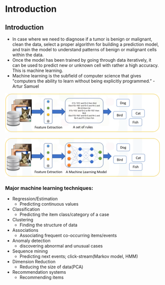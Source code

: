 # Introduction

## Introduction

* In case where we need to diagnose if a tumor is benign or malignant, clean the data, select a proper algorithm for building a prediction model, and train the model to understand patterns of benign or malignant cells within the data.
* Once the model has been trained by going through data iteratively, it can be used to predict new or unknown cell with rather a high accuracy. This is machine learning.
* Machine learning is the subfield of computer science that gives "computers the ability to learn without being explicitly programmed.” -Artur Samuel

![How traditional learning works](../.gitbook/assets/image%20%2814%29.png)

![How machine learning works](../.gitbook/assets/image%20%289%29%20%281%29.png)



### Major machine learning techniques:

* Regression/Estimation
  * Predicting continuous values
* Classification
  * Predicting the item class/category of a case
* Clustering
  * Finding the structure of data
* Associations
  * Associating frequent co-occurring items/events
* Anomaly detection
  * discovering abnormal and unusual cases
* Sequence mining
  * Predicting next events; click-stream\(Markov model, HMM\)
* Dimension Reduction
  * Reducing the size of data\(PCA\)
* Recommendation systems
  * Recommending items

